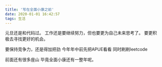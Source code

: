 ```yaml
---
title: '写在全面小康之前'
date: 2020-01-01 16:42:57
tags: 生活
---
```


元旦还是和代码过。
工作还是要继续努力，但也要更为自己未来思考了。
要更积极去寻找更好的机会。

要保持竞争力，还是得加把劲
今年年中前先把APUE看看
同时刷刷leetcode

前面还有很多座山
毕竟全面小康还有一整年呢。
